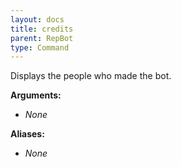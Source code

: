 ```yaml
---
layout: docs
title: credits
parent: RepBot
type: Command
---
```


Displays the people who made the bot.

**Arguments:**
 - *None*

**Aliases:**
 - *None*